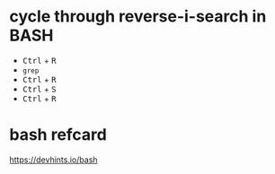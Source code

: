 # cycle through reverse-i-search in BASH
- <kbd>Ctrl</kbd> + <kbd>R</kbd>  
- `grep`  
- <kbd>Ctrl</kbd> + <kbd>R</kbd>  
- <kbd>Ctrl</kbd> + <kbd>S</kbd>  
- <kbd>Ctrl</kbd> + <kbd>R</kbd>  

# bash refcard
https://devhints.io/bash

